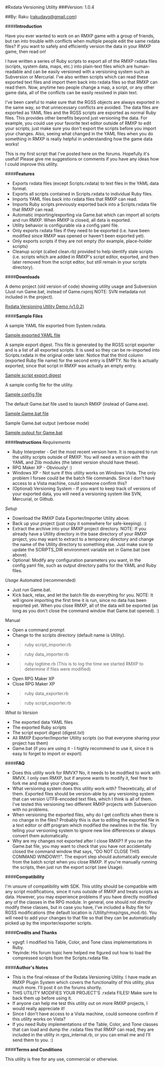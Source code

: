 #Rxdata Versioning Utility
###Version: 1.0.4

##By: Raku (rakudayo@gmail.com)

####**Introduction**

Have you ever wanted to work on an RMXP game with a group of friends, but ran into trouble with conflicts when multiple people edit the same rxdata files? If you want to safely and efficiently version the data in your RMXP game, then read on!

I have written a series of Ruby scripts to export all of the RMXP rxdata files (scripts, system data, maps, etc.) into plain-text files which are human-readable and can be easily versioned with a versioning system such as Subversion or Mercurial. I've also written scripts which can read these exported text files and import them back into rxdata files so that RMXP can read them. Now, anytime two people change a map, a script, or any other game data, all of the conflicts can be easily resolved in plain text.

I've been careful to make sure that the RGSS objects are always exported in the same way, so that unnecessary conflicts are avoided. The data files are exported as YAML files and the RGSS scripts are exported as normal Ruby files. This provides other benefits beyond just versioning the data. For example, you could use your favorite text editor outside of RMXP to edit your scripts; just make sure you don't export the scripts before you import your changes. Also, seeing what changed in the YAML files when you do something in RMXP is really helpful in understanding how the game data works!

This is my first script that I've posted here on the forums. Hopefully it's useful! Please give me suggestions or comments if you have any ideas how I could improve this utility.


####**Features**

* Exports rxdata files (except Scripts.rxdata) to text files in the YAML data format.
* Exports all scripts contained in Scripts.rxdata to individual Ruby files.
* Imports YAML files back into rxdata files that RMXP can read.
* Imports Ruby scripts previously exported back into a Scripts.rxdata file that RMXP can read.
* Automatic importing/exporting via Game.bat which can import all scripts and run RMXP. When RMXP is closed, all data is exported.
* Utility behavior is configurable via a config.yaml file.
* Only exports rxdata files if they need to be exported (i.e. have been modified since RMXP was opened or haven't been exported yet).
* Only exports scripts if they are not empty (for example, place-holder scripts)
* Cleanup script (called clean.rb) provided to help identify stale scripts (i.e. scripts which are added in RMXP's script editor, exported, and then later removed from the script editor, but still remain in your scripts directory).


####**Downloads**

A demo project (old version of code) showing utility usage and Subversion (Just run Game.bat, instead of Game.rxproj NOTE: SVN metadata not included in the project).

[Rxdata Versioning Utility Demo (v1.0.2)](https://docs.google.com/leaf?id=0B3Y-YsSmakHrMmEwMzhhMGUtMWRkNy00NzBiLTlhM2QtZDRkNDk2ZmY4NWZm&sort=name&layout=list&num=50)


####**Sample Files**

A sample YAML file exported from System.rxdata.

[Sample exported YAML file](https://gist.github.com/1289747)

A sample export digest. This file is generated by the RGSS script exporter and is a list of all exported scripts. It is used so they can be re-imported into Scripts.rxdata in the original order later. Notice that the third column (exported Ruby file name) for the second entry is EMPTY. No file is actually exported, since that script in RMXP was actually an empty entry.

[Sample script export digest](https://gist.github.com/1289755)

A sample config file for the utility.

[Sample config file](https://gist.github.com/1289767)

The default Game.bat file used to launch RMXP (instead of Game.exe).

[Sample Game.bat file](https://gist.github.com/1289779)

Sample Game.bat output (verbose mode)

[Sample output for Game.bat](https://gist.github.com/1289787)


####**Instructions**
_Requirements_

* Ruby Interpreter - Get the most recent version here. It is required to run the utility scripts outside of RMXP. You will need a version with the YAML and Zlib modules (the latest version should have these).
* RPG Maker XP - Obviously! :)
* Windows XP - Not sure if this utility works on Windows Vista. The only problem I forsee could be the batch file commands. Since I don't have access to a Vista machine, could someone confirm this?
* (Optional) Versioning System - If you want to keep track of versions of your exported data, you will need a versioning system like SVN, Mercurial, or Github.

_Setup_

* Download the RMXP Data Exporter/Importer Utility above.
* Back up your project (just copy it somewhere for safe-keeping). :)
* Extract the archive into your RMXP project directory. NOTE: If you already have a Utility directory in the base directory of your RMXP project, you may want to extract to a temporary directory and change the name of the Utility directory to something else. Just make sure to update the SCRIPTS_DIR environment variable set in Game.bat (see above).
* Optional: Modify any configuration parameters you want, in the config.yaml file, such as output directory paths for the YAML and Ruby files.

_Usage_
Automated (recommended)

* Just run Game.bat.
* Kick back, relax, and let the batch file do everything for you. NOTE: It will ignore importing the first time it is run, since no data has been exported yet. When you close RMXP, all of the data will be exported (as long as you don't close the command window that Game.bat opened). :)

Manual

* Open a command prompt
* Change to the scripts directory (default name is Utility).
* > ruby script_importer.rb
* > ruby data_importer.rb
* > ruby logtime.rb (This is to log the time we started RMXP to determine if files were modified)
* Open RPG Maker XP
* Close RPG Maker XP
* > ruby data_exporter.rb
* > ruby script_exporter.rb

_What to Version_

* The exported data YAML files
* The exported Ruby scripts
* The script export digest (digest.txt)
* All RMXP Exporter/Importer Utility scripts (so that everyone sharing your project has them)
* Game.bat (if you are using it - I highly recommend to use it, since it is easy to forget to import or export)


####**FAQ**

* Does this utility work for RMVX? No, it needs to be modified to work with RMVX. I only own RMXP, but if anyone wants to modify it, feel free to fork me and make your changes.
* What versioning system does this utility work with? Theoretically, all of them. Exported files should be version-able by any versioning system that can version UTF8-encoded text files, which I think is all of them. I've tested this versioning two different RMXP projects with Subversion with no problems.
* When versioning the exported files, why do I get conflicts when there is no change in the files? Probably this is due to editing the exported file in a text editor or diff program which modified the newlines in the file. Try telling your versioning system to ignore new line differences or always convert them automatically.
* Why are my changes not exported after I close RMXP? If you ran the Game.bat file, you may want to check that you have not accidentally closed the command window that says, "DO NOT CLOSE THIS COMMAND WINDOW!!!". The export step should automatically execute from the batch script when you close RMXP. If you're manually running the scripts, then just run the export script (see Usage).


####**Compatibility**

I'm unsure of compatibility with SDK.
This utility should be compatible with any script modifications, since it runs outside of RMXP and treats scripts as data. However, you may experience problems if you have directly modified any of the classes in the RPG module. In general, one should not directly modify these classes, but in case you have, I've included a Ruby file for RGSS modifications (the default location is /Utility/rmxp/rgss_mod.rb). You will need to add your changes to that file so that they can be automatically picked up by the importer/exporter scripts.


####**Credits and Thanks**

* vgvgf: I modified his Table, Color, and Tone class implementations in Ruby.
* Yeyinde: His forum topic here helped me figured out how to load the compressed scripts from the Scripts.rxdata file.


####**Author's Notes**

* This is the final release of the Rxdata Versioning Utility. I have made an RMXP Plugin System which covers the functionality of this utility, plus much more. I'll post it on the forums shortly.
* THIS UTILITY MODIFIES YOUR PROJECT'S .rxdata FILES! Make sure to back them up before using it.
* If anyone can help me test this utility out on more RMXP projects, I would really appreciate it!
* Since I don't have access to a Vista machine, could someone confirm if this utility works on Vista?
* If you need Ruby implementations of the Table, Color, and Tone classes that can load and dump the .rxdata files that RMXP can read, they are included in the utility in rgss_internal.rb, or you can email me and I'll send them to you. :)


####**Terms and Conditions**

This utility is free for any use, commercial or otherwise.